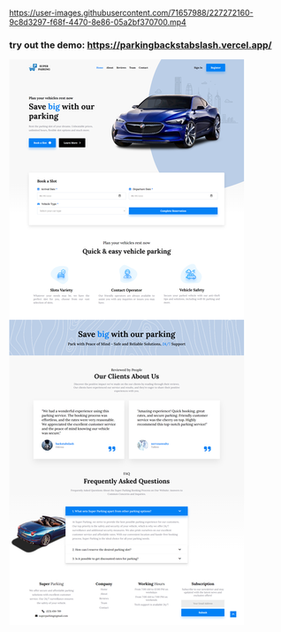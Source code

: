 https://user-images.githubusercontent.com/71657988/227272160-9c8d3297-f68f-4470-8e86-05a2bf370700.mp4

### try out the demo: https://parkingbackstabslash.vercel.app/
![mainpage](https://github.com/backstabslash/react-node-postgre-parking/blob/master/frontend/public/mainpage.png)

